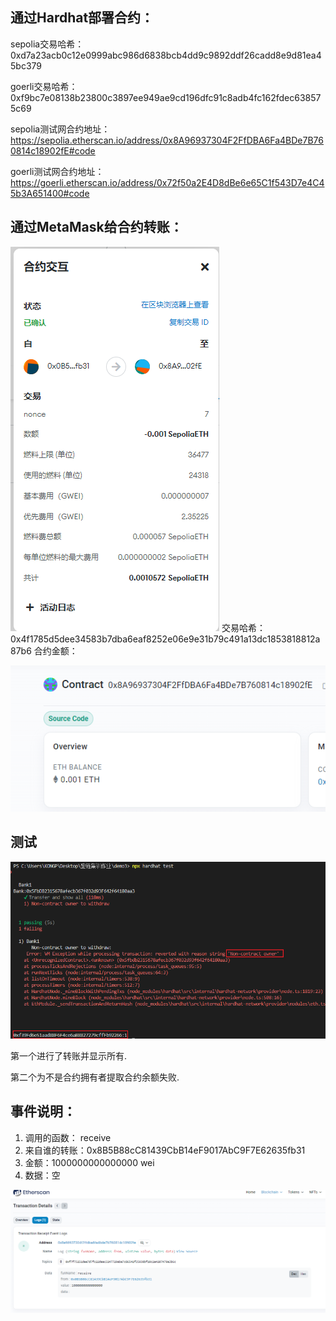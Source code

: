 ## 通过Hardhat部署合约：

sepolia交易哈希：0xd7a23acb0c12e0999abc986d6838bcb4dd9c9892ddf26cadd8e9d81ea45bc379

goerli交易哈希：0xf9bc7e08138b23800c3897ee949ae9cd196dfc91c8adb4fc162fdec638575c69

sepolia测试网合约地址：https://sepolia.etherscan.io/address/0x8A96937304F2FfDBA6Fa4BDe7B760814c18902fE#code 

goerli测试网合约地址：https://goerli.etherscan.io/address/0x72f50a2E4D8dBe6e65C1f543D7e4C45b3A651400#code



## 通过MetaMask给合约转账：

![b12b9d6615b0baae0a9e4a73fe02df4](./img/b12b9d6615b0baae0a9e4a73fe02df4.png) 
交易哈希：0x4f1785d5dee34583b7dba6eaf8252e06e9e31b79c491a13dc1853818812a87b6
合约金额：

![8ec8568c29f6b1bc273ff2e774f9a34](./img/8ec8568c29f6b1bc273ff2e774f9a34.png) 

## 测试

![66b36a18060b5e844467b4ca664af29](./img/66b36a18060b5e844467b4ca664af29.png) 

第一个进行了转账并显示所有.

第二个为不是合约拥有者提取合约余额失败.

## 事件说明：

1. 调用的函数： receive
2. 来自谁的转账：0x8B5B88cC81439CbB14eF9017AbC9F7E62635fb31
3. 金额：1000000000000000 wei
4. 数据：空

![2edd467cb6107910ced925c76e7b170](./img/2edd467cb6107910ced925c76e7b170.png)

 
